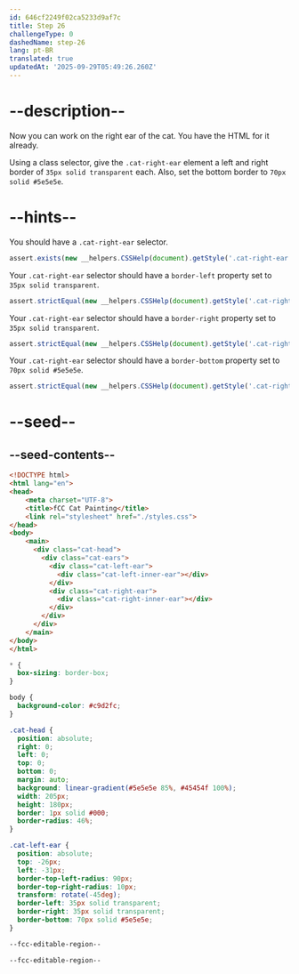 ```yaml
---
id: 646cf2249f02ca5233d9af7c
title: Step 26
challengeType: 0
dashedName: step-26
lang: pt-BR
translated: true
updatedAt: '2025-09-29T05:49:26.260Z'
---
```


# --description--

Now you can work on the right ear of the cat. You have the HTML for it already.

Using a class selector, give the `.cat-right-ear` element a left and right border of `35px solid transparent` each. Also, set the bottom border to `70px solid #5e5e5e`.

# --hints--

You should have a `.cat-right-ear` selector.

```js 
assert.exists(new __helpers.CSSHelp(document).getStyle('.cat-right-ear'))
```

Your `.cat-right-ear` selector should have a `border-left` property set to `35px solid transparent`.

```js
assert.strictEqual(new __helpers.CSSHelp(document).getStyle('.cat-right-ear')?.borderLeft, '35px solid transparent')
```

Your `.cat-right-ear` selector should have a `border-right` property set to `35px solid transparent`.

```js
assert.strictEqual(new __helpers.CSSHelp(document).getStyle('.cat-right-ear')?.borderRight, '35px solid transparent')
```

Your `.cat-right-ear` selector should have a `border-bottom` property set to `70px solid #5e5e5e`.

```js
assert.strictEqual(new __helpers.CSSHelp(document).getStyle('.cat-right-ear')?.borderBottom, '70px solid rgb(94, 94, 94)')
```

# --seed--

## --seed-contents--

```html
<!DOCTYPE html>
<html lang="en">
<head>
    <meta charset="UTF-8">
    <title>fCC Cat Painting</title>
    <link rel="stylesheet" href="./styles.css">
</head>
<body>
    <main>
      <div class="cat-head">
        <div class="cat-ears">
          <div class="cat-left-ear">
            <div class="cat-left-inner-ear"></div>
          </div>
          <div class="cat-right-ear">
            <div class="cat-right-inner-ear"></div>
          </div>
        </div>
      </div>
    </main>
</body>
</html>
```

```css
* {
  box-sizing: border-box;
}

body {
  background-color: #c9d2fc;
}

.cat-head {
  position: absolute;
  right: 0;
  left: 0;
  top: 0;
  bottom: 0;
  margin: auto;
  background: linear-gradient(#5e5e5e 85%, #45454f 100%);
  width: 205px;
  height: 180px;
  border: 1px solid #000;
  border-radius: 46%;
}

.cat-left-ear {
  position: absolute;
  top: -26px;
  left: -31px;
  border-top-left-radius: 90px;
  border-top-right-radius: 10px;
  transform: rotate(-45deg);
  border-left: 35px solid transparent;
  border-right: 35px solid transparent;
  border-bottom: 70px solid #5e5e5e;
}

--fcc-editable-region--

--fcc-editable-region--
```
